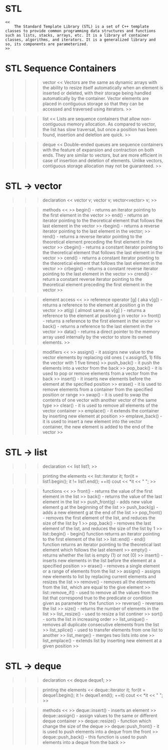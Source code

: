 # STL
    <<
        The Standard Template Library (STL) is a set of C++ template classes to provide common programming data structures and functions such as lists, stacks, arrays, etc. It is a library of container classes, algorithms, and iterators. It is a generalized library and so, its components are parameterized.
    >>

# STL Sequence Containers
>>> vector
    <<
        Vectors are the same as dynamic arrays with the ability to resize itself automatically when an element is inserted or deleted, with their storage being handled automatically by the container. Vector elements are placed in contiguous storage so that they can be accessed and traversed using iterators.
    >>

>>> list
    <<
        Lists are sequence containers that allow non-contiguous memory allocation. As compared to vector, the list has slow traversal, but once a position has been found, insertion and deletion are quick.
    >>

>>> deque
    <<
        Double-ended queues are sequence containers with the feature of expansion and contraction on both ends. They are similar to vectors, but are more efficient in case of insertion and deletion of elements. Unlike vectors, contiguous storage allocation may not be guaranteed. 
    >>

# STL -> vector
>>> declaration
    <<
        vector<int> v;
        vector<char> v;
        vector<vector<int>> v;
    >>

>>> methods
    <<
        >> begin() - returns an iterator pointing to the first element in the vector
        >> end() - returns an iterator pointing to the theoretical element that follows the last element in the vector
        >> rbegin() - returns a reverse iterator pointing to the last element in the vector;
        >> rend() - returns a reverse iterator pointing to the theoretical element preceding the first element in the vector
        >> cbegin() - returns a constant iterator pointing to the theoretical element that follows the last element in the vector
        >> cend() - returns a constant iterator pointing to the theoretical element that follows the last element in the vector
        >> crbegin() - returns a constant reverse iterator pointing to the last element in the vector
        >> crend() - return a constant reverse iterator pointing to the theoretical element preceding the first element in the vector
    >>

>>> element access
    <<
        >> reference operator [g] ( aka v[g]) - returns a reference to the element at position g in the vector
        >> at(g) ( almost same as v[g] ) - returns a reference to the element at position g in vector
        >> front() - returns a reference to the first element in the vector
        >> back() - returns a reference to the last element in the vector
        >> data() - returns a direct pointer to the memory array used internally by the vector to store its owned elements.
    >>

>>> modifiers
    <<
        >> assign() - it assigns new value to the vector elements by replacing old ones ( v.assign(5, 1) fills the vector with 1 five times)
        >> push_back() - it push the elements into a vector from the back
        >> pop_back() - it is used to pop or remove elements from a vector from the back
        >> insert() - it inserts new elements before the element at the specified position
        >> erase() - it is used to remove elements from a container from the specified position or range
        >> swap() - it is used to swap the contents of one vector with another vector of the same type
        >> clear() - it is used to remove all elements of the vector container
        >> emplace() - it extends the container by inserting new element at position
        >> emplave_back() - it is used to insert a new element into the vector container, the new element is added to the end of the vector
    >>

# STL -> list
>>> declaration
    <<
        list<int> list1;
    >>

>>> printing the elements
    <<
        list<int>::iterator it;
        for(it = list1.begin(); it != list1.end(); ++it)
            cout << *it << " "; 
    >>

>>> functions
    <<
        >> front() - returns the value of the first element in the list
        >> back() - returns the value of the last element in the list
        >> push_front(g) - adds new value element g at the beginning of the list
        >> push_back(g) - adds a new element g at the end of the list
        >> pop_front() - removes the first element of the list, and reduces the size of the list by 1
        >> pop_back() - removes the last element of the list, and reduces the size of the list by 1
        >> list::begin() - begin() function returns an iterator pointing to the first element of the list
        >> list::end() - end() function returns an iterator pointing to the theoretical last element which follows the last element
        >> empty() - returns whether the list is empty (1) or not (0)
        >> insert() - inserts new elements in the list before the element at a specified position
        >> erase() - removes a single element or a range of elements from the list
        >> assign() - assigns new elements to list by replacing current elements and resizes the list
        >> remove() - removes all the elements from the list, which are equal to the give element
        >> list::remove_if() - used to remove all the values from the list that correspond true to the predicate or condition given as parameter to the function
        >> reverse() - reverses the list
        >> size() - returns the number of elements in the list
        >> list_resize() - used to resize a list continer
        >> sort() - sorts the list in increasing order
        >> list_unique() - removes all duplicate consecutive elements from the list
        >> list_splice() - used to transfer elements from one list to another
        >> list_merge() - merges two lists into one
        >> list_emplace() - extends list by inserting new element at a given position
    >>

# STL -> deque
>>> declaration
    <<
        deque<int> deque1;
    >>

>>> printing the elements
    <<
        deque<int>::iterator it;
        for(it = deque1.begin(); it != deque1.end(); ++it)
            cout << *it << " "; 
    >>

>>> methods
    <<
        >> deque::insert() - inserts an element
        >> deque::assign() - assign values to the same or different deque container
        >> deque::resize() - function which change the size of the deque
        >> deque::push_front() - it is used to push elements into a deque from the front
        >> deque::push_back() - this function is used to push elements into a deque from the back
    >>
